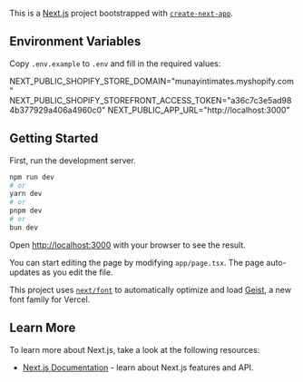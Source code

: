 This is a [Next.js](https://nextjs.org) project bootstrapped with [`create-next-app`](https://nextjs.org/docs/app/api-reference/cli/create-next-app).

## Environment Variables

Copy `.env.example` to `.env` and fill in the required values:

NEXT_PUBLIC_SHOPIFY_STORE_DOMAIN="munayintimates.myshopify.com"
NEXT_PUBLIC_SHOPIFY_STOREFRONT_ACCESS_TOKEN="a36c7c3e5ad984b377929a406a4960c0"
NEXT_PUBLIC_APP_URL="http://localhost:3000"

## Getting Started

First, run the development server.

```bash
npm run dev
# or
yarn dev
# or
pnpm dev
# or
bun dev
```

Open [http://localhost:3000](http://localhost:3000) with your browser to see the result.

You can start editing the page by modifying `app/page.tsx`. The page auto-updates as you edit the file.

This project uses [`next/font`](https://nextjs.org/docs/app/building-your-application/optimizing/fonts) to automatically optimize and load [Geist](https://vercel.com/font), a new font family for Vercel.

## Learn More

To learn more about Next.js, take a look at the following resources:

- [Next.js Documentation](https://nextjs.org/docs) - learn about Next.js features and API.
